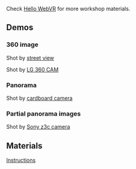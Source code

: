 Check [Hello WebVR](https://github.com/hellowebvr) for more workshop materials.

## Demos

### 360 image
Shot by [street view](http://gasolin.github.io/webvrdemo/streetview.html)

Shot by [LG 360 CAM](http://gasolin.github.io/webvrdemo/360cam.html)

### Panorama
Shot by [cardboard camera](http://gasolin.github.io/webvrdemo/cardboardcam)

### Partial panorama images
Shot by [Sony z3c camera](http://gasolin.github.io/webvrdemo/)

## Materials

[Instructions](https://github.com/gasolin/webvrdemo/wiki)

